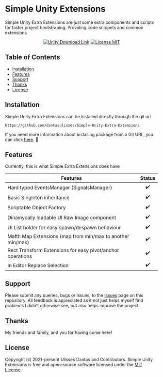 # Simple Unity Extensions

Simple Unity Extra Extensions are just some extra components and scripts for faster project bootstraping. Providing code snippets and common extensions


<p align="center">
    <a href="https://unity3d.com/get-unity/download">
        <img src="https://img.shields.io/badge/unity-tools-blue" alt="Unity Download Link"></a>
    <a href="https://github.com/dantasulisses/Simple-Unity-Extra-Extensions/blob/main/LICENSE.md">
        <img src="https://img.shields.io/badge/License-MIT-brightgreen.svg" alt="License MIT"></a>
</p>


## Table of Contents
- [Installation](#Installation)
- [Features](#Features)
- [Support](#Support)
- [Thanks](#Thanks)
- [License](#License)


## Installation

Simple Unity Extra Extensions can be installed directly through the git url
```
https://github.com/dantasulisses/Simple-Unity-Extra-Extensions
```

If you need more information about installing package from a Git URL, you can click [here](https://docs.unity3d.com/Manual/upm-ui-giturl.html). :slightly_smiling_face:


## Features

Currently, this is what Simple Extra Extensions does have

| Features                                                     |       Status      |
| ------------------------------------------------------------ | :----------------:|
| Hard typed EventsManager (SignalsManager)                    |         ✔️        |
| Basic Singleton inheritance                                  |         ✔️        |
| Scriptable Object Factory                                    |         ✔️        |
| Dinamycally loadable UI Raw Image component                  |         ✔️        |
| UI List holder for easy spawn/despawn behaviour              |         ✔️        |
| Mafth Map Extensions (map from min/max to another min/max)   |         ✔️        |
| Rect Transform Extensions for easy pivot/anchor operations   |         ✔️        |
| In Editor Replace Selection                                  |         ✔️        |



## Support
Please submit any queries, bugs or issues, to the [Issues](https://github.com/dantasulisses/Simple-Unity-Extra-Extensions/issues) page on this repository. All feedback is appreciated as it not just helps myself find problems I didn't otherwise see, but also helps improve the project.


## Thanks
My friends and family, and you for having come here!


## License
Copyright (c) 2021-present Ulisses Dantas and Contributors. Simple Unity Extensions is free and open-source software licensed under the [MIT License](https://github.com/dantasulisses/Simple-Unity-Extra-Extensions/blob/main/LICENSE.md).